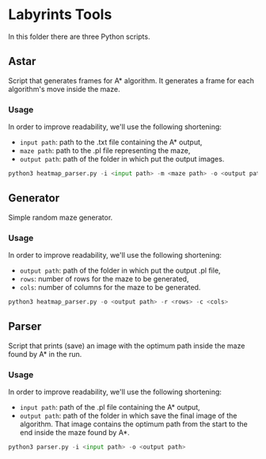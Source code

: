 # Labyrints Tools

In this folder there are three Python scripts.

## Astar

Script that generates frames for A* algorithm. It generates a frame for each algorithm's move inside the maze.

### Usage

In order to improve readability, we'll use the following shortening:

- ```input path```: path to the .txt file containing the A\* output,
- ```maze path```: path to the .pl file representing the maze,
- ```output path```: path of the folder in which put the output images.

```python
python3 heatmap_parser.py -i <input path> -m <maze path> -o <output path>
```

## Generator

Simple random maze generator.

### Usage

In order to improve readability, we'll use the following shortening:

- ```output path```: path of the folder in which put the output .pl file,
- ```rows```: number of rows for the maze to be generated,
- ```cols```: number of columns for the maze to be generated.

```python
python3 heatmap_parser.py -o <output path> -r <rows> -c <cols>
```

## Parser

Script that prints (save) an image with the optimum path inside the maze found by A\* in the run.

### Usage

In order to improve readability, we'll use the following shortening:

- ```input path```: path of the .pl file containing the A\* output,
- ```output path```: path of the folder in which save the final image of the algorithm. That image contains the optimum path from the start to the end inside the maze found by A\*.

```python
python3 parser.py -i <input path> -o <output path>
```
